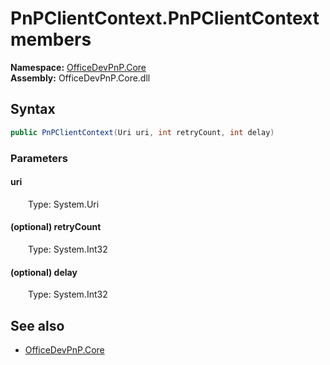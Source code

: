 # PnPClientContext.PnPClientContext members 
  

**Namespace:** [OfficeDevPnP.Core](OfficeDevPnP.Core.md)  
**Assembly:** OfficeDevPnP.Core.dll  
## Syntax
```C#
public PnPClientContext(Uri uri, int retryCount, int delay)
```
### Parameters
#### uri  
&emsp;&emsp;Type: System.Uri  
#### (optional) retryCount  
&emsp;&emsp;Type: System.Int32  
#### (optional) delay  
&emsp;&emsp;Type: System.Int32  
## See also
- [OfficeDevPnP.Core](OfficeDevPnP.Core.md)
